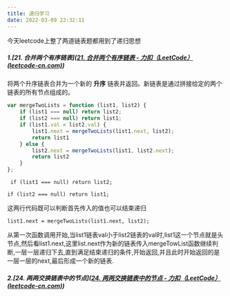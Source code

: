 ```yaml
---
title: 递归学习
date: 2022-03-09 22:32:11
---
```




今天leetcode上整了两道链表题都用到了递归思想

##### 1.[*21. 合并两个有序链表*]([21. 合并两个有序链表 - 力扣（LeetCode） (leetcode-cn.com)](https://leetcode-cn.com/problems/merge-two-sorted-lists/))

将两个升序链表合并为一个新的 **升序** 链表并返回。新链表是通过拼接给定的两个链表的所有节点组成的。 

~~~js
var mergeTwoLists = function (list1, list2) {
    if (list1 === null) return list2;
    if (list2 === null) return list1;
    if (list1.val < list2.val) {
        list1.next = mergeTwoLists(list1.next, list2);
        return list1
    } else {
        list2.next = mergeTwoLists(list1, list2.next);
        return list2
    }
};
~~~

` if (list1 === null) return list2;` 

`if (list2 === null) return list1;`

这两行代码既可以判断首先传入的值也可以结束递归

`list1.next = mergeTwoLists(list1.next, list2);`

从第一次函数调用开始,当list1链表val小于list2链表的val时,list1这一个节点就是头节点,然后看list1.next,这里list.next作为新的链表传入mergeTowList函数继续判断,一层一层递归下去,直到满足结束递归的条件,开始返回,并且此时开始返回的是一层一层的next,最后形成一个新的链表.

##### 2.[*24. 两两交换链表中的节点*]([24. 两两交换链表中的节点 - 力扣（LeetCode） (leetcode-cn.com)](https://leetcode-cn.com/problems/swap-nodes-in-pairs/))

